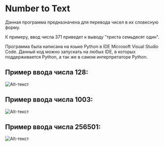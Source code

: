 # Number to Text

Данная программа предназначена для перевода чисел в их словесную форму.

К примеру, ввод числа 371 приведет к выводу "триста семьдесят один".

Программа была написана на языке Python в IDE Microsoft Visual Studio Code.
Данный код можно запускать на любых IDE, в которых поддерживается Python, а так же в самом интерпретаторе Python.

## Пример ввода числа 128:

![Alt-текст](https://sun9-west.userapi.com/sun9-8/s/v1/ig2/eGFpksPyRYU2FayQSKTi1RItzPPfkb0CbTP6WxffxZGpnPSYqEmiPIStOWh1CBP0WEDkByTWmWVr1rbn-uQK8UrC.jpg?size=407x89&quality=96&type=album "Число 128")

## Пример ввода числа 1003:
![Alt-текст](https://sun9-west.userapi.com/sun9-66/s/v1/ig2/_gVdffZrG2Zwvs5EyB0ASbs-1VVDDl0PT8zuKa76C4pmwsFYh7zZIQffl5RNMRncRVXFMapVNSrbfVLPFYCRWGKz.jpg?size=404x82&quality=96&type=album "Число 1003")

## Пример ввода числа 256501:
![Alt-текст](https://sun9-west.userapi.com/sun9-54/s/v1/ig2/Aj7JNZ8__wqHSFXon6HW_2Ozwg3-Bg-m3ZcXAwdn-OHm-VWu27tNN4FP0e4cCXB3tRwRCnI7E_sfiP2wL7mEXGBw.jpg?size=523x76&quality=96&type=album "Число 256501")
